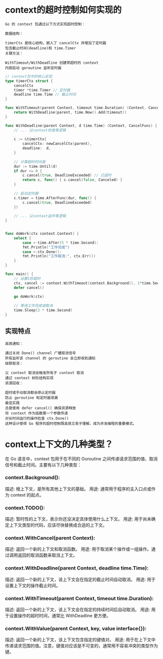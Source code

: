 # context的超时控制如何实现的
```text
Go 的 context 包通过以下方式实现超时控制：

数据结构：

timerCtx 是核心结构，嵌入了 cancelCtx 并增加了定时器
包含截止时间(deadline)和 time.Timer
关键方法：

WithTimeout/WithDeadline 创建带超时的 context
内部启动 goroutine 监听定时器
```
```go
// context包中的核心实现
type timerCtx struct {
    cancelCtx
    timer *time.Timer // 定时器
    deadline time.Time // 截止时间
}

func WithTimeout(parent Context, timeout time.Duration) (Context, CancelFunc) {
    return WithDeadline(parent, time.Now().Add(timeout))
}

func WithDeadline(parent Context, d time.Time) (Context, CancelFunc) {
    // ... 父context检查等逻辑
    
    c := &timerCtx{
        cancelCtx: newCancelCtx(parent),
        deadline:  d,
    }
    
    // 计算超时时间差
    dur := time.Until(d)
    if dur <= 0 {
        c.cancel(true, DeadlineExceeded) // 已超时
        return c, func() { c.cancel(false, Canceled) }
    }
    
    // 启动定时器
    c.timer = time.AfterFunc(dur, func() {
        c.cancel(true, DeadlineExceeded)
    })
    
    // ... 父context监听等逻辑
}


func doWork(ctx context.Context) {
    select {
        case <-time.After(5 * time.Second):
        fmt.Println("工作完成")
        case <-ctx.Done():
        fmt.Println("工作取消:", ctx.Err())
    }
}

func main() {
    // 设置1秒超时
    ctx, cancel := context.WithTimeout(context.Background(), 1*time.Second)
    defer cancel()
    
    go doWork(ctx)
    
    // 等待工作完成或取消
    time.Sleep(2 * time.Second)
}
```
## 实现特点
```text
高效通知：

通过关闭 Done() channel 广播取消信号
所有监听该 channel 的 goroutine 会立即收到通知
级联取消：

父 context 取消会触发所有子 context 取消
通过 context 树形结构实现
资源回收：

超时或手动取消都会停止定时器
防止 goroutine 和定时器泄漏
最佳实践
总是使用 defer cancel() 确保资源释放
将 context 作为函数第一个参数传递
对长时间运行的操作检查 ctx.Done()
这种设计使得 Go 程序的超时控制既高效又易于理解，成为并发编程的重要模式。
```

# context上下文的几种类型？
在 Go 语言中，context 包用于在不同的 Goroutine 之间传递请求范围的值、取消信号和截止时间。主要有以下几种类型：

### context.Background():
描述: 根上下文，是所有其他上下文的基础。
用途: 通常用于程序的主入口点或作为 context 的起点。

### context.TODO():
描述: 暂时性的上下文，表示你还没决定具体使用什么上下文。
用途: 用于尚未确定上下文类型的代码，应该尽快替换成合适的上下文。

### context.WithCancel(parent Context):
描述: 返回一个新的上下文和取消函数。
用途: 用于取消某个操作或一组操作。通过调用返回的取消函数来取消上下文。

### context.WithDeadline(parent Context, deadline time.Time):
描述: 返回一个新的上下文，该上下文会在指定的截止时间自动取消。
用途: 用于设置上下文的操作截止时间。

### context.WithTimeout(parent Context, timeout time.Duration):
描述: 返回一个新的上下文，该上下文会在指定的持续时间后自动取消。
用途: 用于设置操作的超时时间，通常比 WithDeadline 更方便。

### context.WithValue(parent Context, key, value interface{}):
描述: 返回一个新的上下文，该上下文包含指定的键值对。
用途: 用于在上下文中传递请求范围的值。注意，键值对应该是不可变的，通常用不容易冲突的类型作为键。